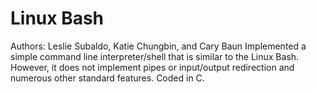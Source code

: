 # Linux Bash
Authors: Leslie Subaldo, Katie Chungbin, and Cary Baun
Implemented a simple command line interpreter/shell that is similar to the Linux Bash. However, it does not implement pipes or input/output redirection and numerous other standard features. Coded in C.  
